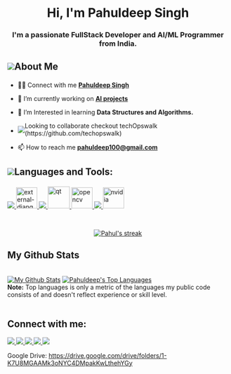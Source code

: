 <h1 align="center">Hi, I'm Pahuldeep Singh</h1>

<h3 align="center">I'm a passionate FullStack Developer and AI/ML Programmer from India.</h3>

## <p style="display:flex; align-items: center"> <img src="https://img.icons8.com/external-vitaliy-gorbachev-lineal-color-vitaly-gorbachev/48/000000/external-man-event-vitaliy-gorbachev-lineal-color-vitaly-gorbachev-1.png"/> About Me </p> 

- 👨‍💻 Connect with me **[Pahuldeep Singh](https://www.linkedin.com/in/pahuldeep-singh-424351161)**

- 🔭 I’m currently working on **[AI projects](https://github.com/pahuldeep?tab=repositories)**

- 🌱 I’m Interested in learning **Data Structures and Algorithms.**

- <p style="display:flex; align-items: center;"> <img src="https://img.icons8.com/color/18/000000/teamwork--v2.png" style="margin-right: 10 px"/> Looking to collaborate checkout techOpswalk (https://github.com/techopswalk) </p>

- 📫 How to reach me **pahuldeep100@gmail.com**

## <p style="display:flex; align-items: center"> <img src="https://img.icons8.com/color/48/000000/source-code.png"/> Languages and Tools:</p> 

<p align="left"> 
<!--Python--> 
<a href="https://www.python.org/" target="_blank"> <img src="https://img.icons8.com/fluency/48/000000/python.png"/> 
</a>
<!--Django--> 
<a href="https://www.djangoproject.com/" target="_blank"> 
<!--<img src="https://img.icons8.com/color/48/000000/django.png"/> -->
<img width="48" height="48" src="https://img.icons8.com/external-tal-revivo-color-tal-revivo/48/external-django-a-high-level-python-web-framework-that-encourages-rapid-development-logo-color-tal-revivo.png" alt="external-django-a-high-level-python-web-framework-that-encourages-rapid-development-logo-color-tal-revivo"/>
</a>
<!--GITBASH-->
<a href="https://git-scm.com/" target="_blank"> <img src="https://img.icons8.com/color/48/000000/git.png"/> 
</a> 
<!--QT Framework--> 
<a href="https://doc.qt.io/" target="_blank">
<img <img width="50" height="50" src="https://img.icons8.com/ios/50/qt.png" alt="qt"/> 
</a>
<!--OpenCV-->
<a href="https://docs.opencv.org/4.x/index.html" target="_blank">
<img width="48" height="48" src="https://img.icons8.com/color/48/opencv.png" alt="opencv"/> 
</a>
<!--C++--> 
<a href="https://isocpp.org/" target="_blank"> 
<img src="https://img.icons8.com/color/50/000000/c-plus-plus-logo.png"/> 
</a>
<!--CUDA-->
<a href="https://docs.nvidia.com/cuda/cuda-toolkit-release-notes/contents.html" target="_blank"> <img width="48" height="48" src="https://img.icons8.com/color/48/nvidia.png" alt="nvidia"/> </a>

<!--MySQL-->    
<!--<a href="https://www.mysql.com/" target="_blank"> <img src="https://img.icons8.com/fluency/48/000000/mysql-logo.png"/> </a> -->
<!--Javascript-->
<!--<a href="https://developer.mozilla.org/en-US/docs/Web/JavaScript" target="_blank"> <img src="https://img.icons8.com/color/48/000000/javascript.png"/> </a> -->
<!--HTML-->
<!--<a href="https://www.w3.org/html/" target="_blank"> <img src="https://img.icons8.com/color/48/000000/html-5.png"/> </a> -->
<!--CSS-->
<!--<a href="https://www.w3schools.com/css/" target="_blank"> <img src="https://img.icons8.com/color/48/000000/css3.png"/> </a> -->
    
</p>

<br/>

<p align="center">
    <a href="https://github.com/pahuldeep/github-readme-streak-stats">
        <img title="🔥 Get streak stats for your profile at git.io/streak-stats" alt="Pahul's streak" src="https://github-readme-streak-stats.herokuapp.com/?user=pahuldeep&theme=black-ice&hide_border=true&stroke=0000&background=060A0CD0"/>
    </a>
</p>


## My Github Stats

  <br/>
    <a href="https://github.com/pahuldeep/github-readme-stats"><img alt="My Github Stats" src="https://github-readme-stats.vercel.app/api?username=pahuldeep&show_icons=true&count_private=true&theme=react&hide_border=true&bg_color=0D1117" /></a>
  <a href="https://github.com/pahuldeep/github-readme-stats"><img alt="Pahuldeep's Top Languages" src="https://github-readme-stats.vercel.app/api/top-langs/?username=pahuldeep&langs_count=8&count_private=true&layout=compact&theme=react&hide_border=true&bg_color=0D1117" /></a>
  <br/>
  <b>Note:</b> Top languages is only a metric of the languages my public code consists of and doesn't reflect experience or skill level.


<br/>
<br/>


## Connect with me:
<p align="left">

<a href = "https://www.linkedin.com/in/pahuldeep-singh-424351161">
<img src="https://img.icons8.com/fluent/48/000000/linkedin.png"/>
</a>
<a href = "https://twitter.com/pahuldeep_">
<img src="https://img.icons8.com/fluent/48/000000/twitter.png"/>
</a>
<a href = "https://www.instagram.com/pahul.deep17/">
<img src="https://img.icons8.com/fluent/48/000000/instagram-new.png"/>
</a>
<a href = "https://soundcloud.com/user-743173062/"> 
<img src="https://img.icons8.com/color/48/000000/soundcloud.png"/> 
</a>
<a href = "https://www.youtube.com/channel/UC1X4wqNFSZ4LlzB3MZsfmsw"> 
<img src="https://img.icons8.com/color/48/000000/youtube-play.png"/> 
</a>
 <!--<a herf = "https://drive.google.com/drive/folders/1-K7U8MGAAMk3oNYC4DMpakKwLthehYGy"><img src="https://img.icons8.com/color/48/000000/google-drive--v1.png"/></a> -->
 
Google Drive: 
https://drive.google.com/drive/folders/1-K7U8MGAAMk3oNYC4DMpakKwLthehYGy
</p>

